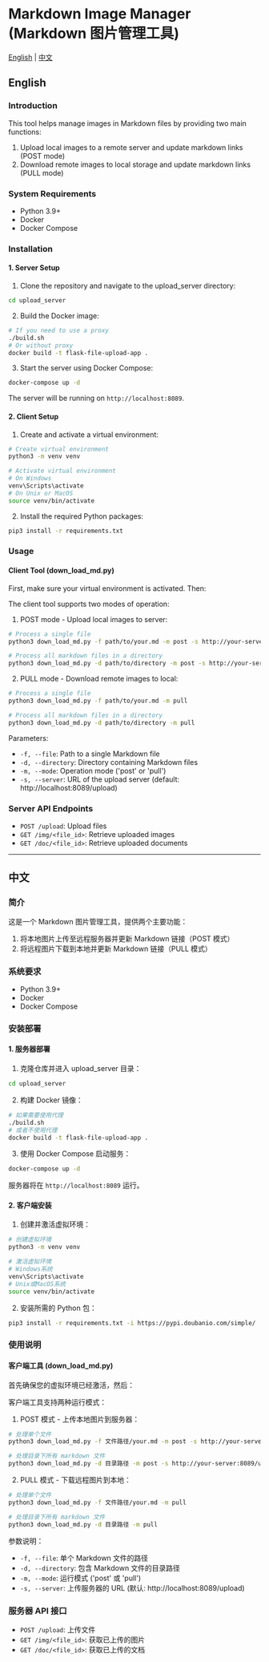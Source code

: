 # Markdown Image Manager (Markdown 图片管理工具)

[English](#english) | [中文](#chinese)

<a name="english"></a>
## English

### Introduction
This tool helps manage images in Markdown files by providing two main functions:
1. Upload local images to a remote server and update markdown links (POST mode)
2. Download remote images to local storage and update markdown links (PULL mode)

### System Requirements
- Python 3.9+
- Docker
- Docker Compose

### Installation

#### 1. Server Setup

1. Clone the repository and navigate to the upload_server directory:
```bash
cd upload_server
```

2. Build the Docker image:
```bash
# If you need to use a proxy
./build.sh
# Or without proxy
docker build -t flask-file-upload-app .
```

3. Start the server using Docker Compose:
```bash
docker-compose up -d
```

The server will be running on `http://localhost:8089`.

#### 2. Client Setup

1. Create and activate a virtual environment:
```bash
# Create virtual environment
python3 -m venv venv

# Activate virtual environment
# On Windows
venv\Scripts\activate
# On Unix or MacOS
source venv/bin/activate
```

2. Install the required Python packages:
```bash
pip3 install -r requirements.txt
```

### Usage

#### Client Tool (down_load_md.py)

First, make sure your virtual environment is activated. Then:

The client tool supports two modes of operation:

1. POST mode - Upload local images to server:
```bash
# Process a single file
python3 down_load_md.py -f path/to/your.md -m post -s http://your-server:8089/upload

# Process all markdown files in a directory
python3 down_load_md.py -d path/to/directory -m post -s http://your-server:8089/upload
```

2. PULL mode - Download remote images to local:
```bash
# Process a single file
python3 down_load_md.py -f path/to/your.md -m pull

# Process all markdown files in a directory
python3 down_load_md.py -d path/to/directory -m pull
```

Parameters:
- `-f, --file`: Path to a single Markdown file
- `-d, --directory`: Directory containing Markdown files
- `-m, --mode`: Operation mode ('post' or 'pull')
- `-s, --server`: URL of the upload server (default: http://localhost:8089/upload)

### Server API Endpoints

- `POST /upload`: Upload files
- `GET /img/<file_id>`: Retrieve uploaded images
- `GET /doc/<file_id>`: Retrieve uploaded documents

---

<a name="chinese"></a>
## 中文

### 简介
这是一个 Markdown 图片管理工具，提供两个主要功能：
1. 将本地图片上传至远程服务器并更新 Markdown 链接（POST 模式）
2. 将远程图片下载到本地并更新 Markdown 链接（PULL 模式）

### 系统要求
- Python 3.9+
- Docker
- Docker Compose

### 安装部署

#### 1. 服务器部署

1. 克隆仓库并进入 upload_server 目录：
```bash
cd upload_server
```

2. 构建 Docker 镜像：
```bash
# 如果需要使用代理
./build.sh
# 或者不使用代理
docker build -t flask-file-upload-app .
```

3. 使用 Docker Compose 启动服务：
```bash
docker-compose up -d
```

服务器将在 `http://localhost:8089` 运行。

#### 2. 客户端安装

1. 创建并激活虚拟环境：
```bash
# 创建虚拟环境
python3 -m venv venv

# 激活虚拟环境
# Windows系统
venv\Scripts\activate
# Unix或MacOS系统
source venv/bin/activate
```

2. 安装所需的 Python 包：
```bash
pip3 install -r requirements.txt -i https://pypi.doubanio.com/simple/
```

### 使用说明

#### 客户端工具 (down_load_md.py)

首先确保您的虚拟环境已经激活，然后：

客户端工具支持两种运行模式：

1. POST 模式 - 上传本地图片到服务器：
```bash
# 处理单个文件
python3 down_load_md.py -f 文件路径/your.md -m post -s http://your-server:8089/upload

# 处理目录下所有 markdown 文件
python3 down_load_md.py -d 目录路径 -m post -s http://your-server:8089/upload
```

2. PULL 模式 - 下载远程图片到本地：
```bash
# 处理单个文件
python3 down_load_md.py -f 文件路径/your.md -m pull

# 处理目录下所有 markdown 文件
python3 down_load_md.py -d 目录路径 -m pull
```

参数说明：
- `-f, --file`: 单个 Markdown 文件的路径
- `-d, --directory`: 包含 Markdown 文件的目录路径
- `-m, --mode`: 运行模式 ('post' 或 'pull')
- `-s, --server`: 上传服务器的 URL (默认: http://localhost:8089/upload)

### 服务器 API 接口

- `POST /upload`: 上传文件
- `GET /img/<file_id>`: 获取已上传的图片
- `GET /doc/<file_id>`: 获取已上传的文档


